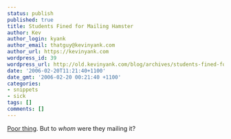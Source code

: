 ```yaml
---
status: publish
published: true
title: Students Fined for Mailing Hamster
author: Kev
author_login: kyank
author_email: thatguy@kevinyank.com
author_url: https://kevinyank.com
wordpress_id: 39
wordpress_url: http://old.kevinyank.com/blog/archives/students-fined-for-mailing-hamster/
date: '2006-02-20T11:21:40+1100'
date_gmt: '2006-02-20 00:21:40 +1100'
categories:
- snippets
- sick
tags: []
comments: []
---
```

<p><a href="http://education.guardian.co.uk/students/news/story/0,12891,1688415,00.html">Poor thing</a>. But to <em>whom</em> were they mailing it?</p>
